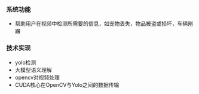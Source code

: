 ### 系统功能
- 帮助用户在视频中检测所需要的信息，如宠物丢失，物品被盗或损坏，车辆剐蹭

### 技术实现
- yolo检测
- 大模型语义理解
- opencv对视频处理
- CUDA核心在OpenCV与Yolo之间的数据传输

